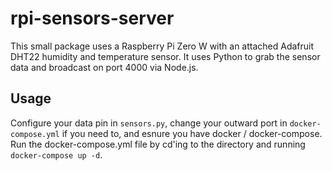# rpi-sensors-server

This small package uses a Raspberry Pi Zero W with an attached Adafruit DHT22 humidity and temperature sensor. It uses Python to grab the sensor data and broadcast on port 4000 via Node.js.

## Usage

Configure your data pin in `sensors.py`, change your outward port in `docker-compose.yml` if you need to, and esnure you have docker / docker-compose. Run the docker-compose.yml file by cd'ing to the directory and running `docker-compose up -d`.